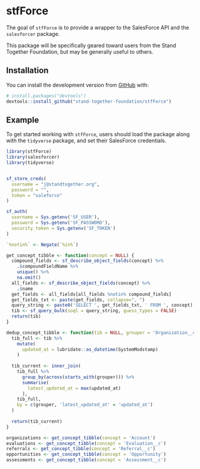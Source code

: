 
<!-- README.md is generated from README.Rmd. Please edit that file -->

# stfForce

The goal of `stfForce` is to provide a wrapper to the SalesForce API and
the `salesforcer` package.

This package will be specifically geared toward users from the Stand
Together Foundation, but may be generally useful to others.

## Installation

You can install the development version from
[GitHub](https://github.com/) with:

``` r
# install.packages("devtools")
devtools::install_github("stand-together-foundation/stfForce")
```

## Example

To get started working with `stfForce`, users should load the package
along with the `tidyverse` package, and set their SalesForce
credentials.

``` r
library(stfForce)
library(salesforcer)
library(tidyverse)


sf_store_creds(
  username = "j@standtogether.org", 
  password = "", 
  token = "saleforce"
)

sf_auth(
  username = Sys.getenv('SF_USER'), 
  password = Sys.getenv('SF_PASSWORD'), 
  security_token = Sys.getenv('SF_TOKEN')
)

`%notin%` <- Negate(`%in%`)

get_concept_tibble <- function(concept = NULL) {
  compound_fields <- sf_describe_object_fields(concept) %>% 
    .$compoundFieldName %>%
    unique() %>%
    na.omit()
  all_fields <- sf_describe_object_fields(concept) %>% 
    .$name
  get_fields <- all_fields[all_fields %notin% compound_fields]
  get_fields_txt <- paste(get_fields, collapse=", ")
  query_string <- paste0('SELECT ', get_fields_txt, ' FROM ', concept)
  tib <- sf_query_bulk(soql = query_string, guess_types = FALSE)
  return(tib)
}

dedup_concept_tibble <- function(tib = NULL, grouper = 'Organization__c') {
  tib_full <- tib %>% 
    mutate(
      updated_at = lubridate::as_datetime(SystemModstamp)
    )
  
  tib_current <- inner_join(
    tib_full %>% 
      group_by(across(starts_with(grouper))) %>% 
      summarise(
        latest_updated_at = max(updated_at)
      ), 
    tib_full, 
    by = c(grouper, 'latest_updated_at' = 'updated_at')
  )
  
  return(tib_current)
}

organizations <- get_concept_tibble(concept = 'Account')
evaluations <- get_concept_tibble(concept = 'Evaluation__c')
referrals <- get_concept_tibble(concept = 'Referral__c')
opportunities <- get_concept_tibble(concept = 'Opportunity') 
assessments <- get_concept_tibble(concept = 'Assessment__c')

```
